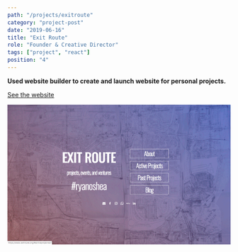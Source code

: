 ```yaml
---
path: "/projects/exitroute"
category: "project-post"
date: "2019-06-16"
title: "Exit Route"
role: "Founder & Creative Director"
tags: ["project", "react"]
position: "4"
---
```


**Used website builder to create and launch website for personal projects.** 

[See the website](https://www.exitroute.org)

![Website](./exitroute-org.gif)
